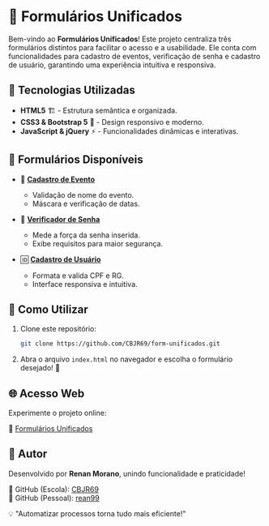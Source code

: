 # 📝 Formulários Unificados

Bem-vindo ao **Formulários Unificados**! Este projeto centraliza três formulários distintos para facilitar o acesso e a usabilidade. Ele conta com funcionalidades para cadastro de eventos, verificação de senha e cadastro de usuário, garantindo uma experiência intuitiva e responsiva.

## 🚀 Tecnologias Utilizadas

- **HTML5** 🏗️ - Estrutura semântica e organizada.
- **CSS3 & Bootstrap 5** 🎨 - Design responsivo e moderno.
- **JavaScript & jQuery** ⚡ - Funcionalidades dinâmicas e interativas.

## 🔗 Formulários Disponíveis

- 📅 **[Cadastro de Evento](form_validacaobasica.html)**  
  - Validação de nome do evento.
  - Máscara e verificação de datas.

- 🔐 **[Verificador de Senha](form_mascarasenha.html)**  
  - Mede a força da senha inserida.
  - Exibe requisitos para maior segurança.

- 🆔 **[Cadastro de Usuário](form_masccontex.html)**  
  - Formata e valida CPF e RG.
  - Interface responsiva e intuitiva.

## 📌 Como Utilizar

1. Clone este repositório:
   ```bash
   git clone https://github.com/CBJR69/form-unificados.git
   ```
2. Abra o arquivo `index.html` no navegador e escolha o formulário desejado! 🚀

## 🌐 Acesso Web

Experimente o projeto online:

🔗 [Formulários Unificados](https://formularios-unificados.netlify.app/)

## 👤 Autor

Desenvolvido por **Renan Morano**, unindo funcionalidade e praticidade!

🔗 GitHub (Escola): [CBJR69](https://github.com/CBJR69)  
🔗 GitHub (Pessoal): [rean99](https://github.com/rean99)  

💡 "Automatizar processos torna tudo mais eficiente!"

